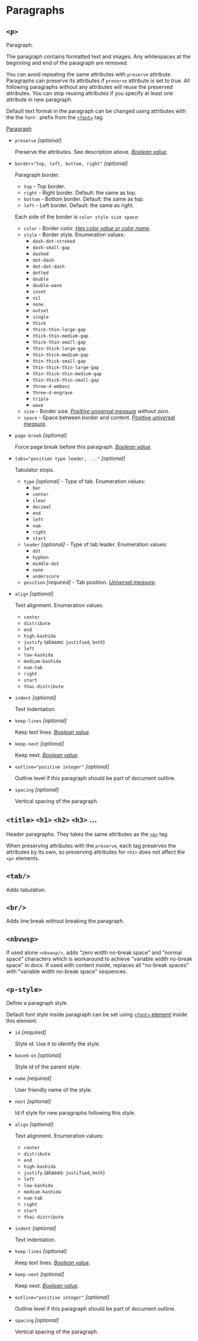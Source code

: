 # Paragraphs

## `<p>`

<!-- >>> pTag -->

Paragraph.

The paragraph contains formatted text and images.
Any whitespaces at the beginning and end of the paragraph are removed.

You can avoid repeating the same attributes with `preserve` attribute.
Paragraphs can preserve its attributes if `preserve` attribute is set to true.
All following paragraphs without any attributes will reuse the preserved attributes.
You can stop reusing attributes if you specify at least one attribute in new paragraph.

Default text format in the paragraph can be changed using attributes with the
the `font-` prefix from the [`<font>`](format.md#font) tag.

[Paragraph](https://docx.js.org/api/Paragraph.html)

* `preserve` *[optional]*
    
    Preserve the attributes. See description above. *[Boolean value](attributes.md#boolean-value)*.

* `border="top, left, bottom, right"` *[optional]*
    
    Paragraph border. 
    * `top` - Top border.
    * `right` - Right border. Default: the same as top.
    * `bottom` - Bottom border. Default: the same as top.
    * `left` - Left border. Default: the same as right.
    
    Each side of the border is `color style size space`: 
    * `color` - Border color. *[Hex color value or color name](attributes.md#color)*.
    * `style` - Border style. Enumeration values:
        * `dash-dot-stroked`
        * `dash-small-gap`
        * `dashed`
        * `dot-dash`
        * `dot-dot-dash`
        * `dotted`
        * `double`
        * `double-wave`
        * `inset`
        * `nil`
        * `none`
        * `outset`
        * `single`
        * `thick`
        * `thick-thin-large-gap`
        * `thick-thin-medium-gap`
        * `thick-thin-small-gap`
        * `thin-thick-large-gap`
        * `thin-thick-medium-gap`
        * `thin-thick-small-gap`
        * `thin-thick-thin-large-gap`
        * `thin-thick-thin-medium-gap`
        * `thin-thick-thin-small-gap`
        * `three-d-emboss`
        * `three-d-engrave`
        * `triple`
        * `wave`
    * `size` - Border size. *[Positive universal measure](attributes.md#positive-universal-measure) without zero*.
    * `space` - Space between border and content. *[Positive universal measure](attributes.md#positive-universal-measure)*.

* `page-break` *[optional]*
    
    Force page break before this paragraph. *[Boolean value](attributes.md#boolean-value)*.

* `tabs="position type leader, ..."` *[optional]*
    
    Tabulator stops. 
    * `type` *[optional]* - Type of tab. Enumeration values:
        * `bar`
        * `center`
        * `clear`
        * `decimal`
        * `end`
        * `left`
        * `num`
        * `right`
        * `start`
    * `leader` *[optional]* - Type of tab leader. Enumeration values:
        * `dot`
        * `hyphen`
        * `middle-dot`
        * `none`
        * `underscore`
    * `position` *[required]* - Tab position. *[Universal measure](attributes.md#universal-measure)*.

* `align` *[optional]*
    
    Text alignment. Enumeration values:
    * `center`
    * `distribute`
    * `end`
    * `high-kashida`
    * `justify` (aliases: `justified`, `both`)
    * `left`
    * `low-kashida`
    * `medium-kashida`
    * `num-tab`
    * `right`
    * `start`
    * `thai-distribute`

* `indent` *[optional]*
    
    Text indentation.

* `keep-lines` *[optional]*
    
    Keep text lines. *[Boolean value](attributes.md#boolean-value)*.

* `keep-next` *[optional]*
    
    Keep next. *[Boolean value](attributes.md#boolean-value)*.

* `outline="positive integer"` *[optional]*
    
    Outline level if this paragraph should be part of document outline.

* `spacing` *[optional]*
    
    Vertical spacing of the paragraph.

<!-- <<< -->

## `<title>` `<h1>` `<h2>` `<h3>` ...

Header paragraphs. They takes the same attributes as the [`<p>`](#p) tag.

When preserving attributes with the `preserve`,
each tag preserves the attributes by its own, so preserving attributes
for `<h1>` does not affect the `<p>` elements.

## `<tab/>`

<!-- >>> tabTag -->

Adds tabulation.

<!-- <<< -->

## `<br/>`

<!-- >>> brTag -->

Adds line break without breaking the paragraph.

<!-- <<< -->

## `<nbvwsp>`

<!-- >>> nbvwspTag -->

If used alone `<nbvwsp/>`, adds "zero width no-break space" and "normal space" characters which
is workaround to achieve "variable width no-break space" in docx.
If used with content inside, replaces all "no-break spaces" with "variable width no-break space" sequences.

<!-- <<< -->

## `<p-style>`

<!-- >>> pStyleTag -->

Define a paragraph style.

Default font style inside paragraph can be set using
[`<font>` element](format.md#font) inside this element.

* `id` *[required]*
    
    Style id. Use it to identify the style.

* `based-on` *[optional]*
    
    Style id of the parent style.

* `name` *[required]*
    
    User friendly name of the style.

* `next` *[optional]*
    
    Id if style for new paragraphs following this style.

* `align` *[optional]*
    
    Text alignment. Enumeration values:
    * `center`
    * `distribute`
    * `end`
    * `high-kashida`
    * `justify` (aliases: `justified`, `both`)
    * `left`
    * `low-kashida`
    * `medium-kashida`
    * `num-tab`
    * `right`
    * `start`
    * `thai-distribute`

* `indent` *[optional]*
    
    Text indentation.

* `keep-lines` *[optional]*
    
    Keep text lines. *[Boolean value](attributes.md#boolean-value)*.

* `keep-next` *[optional]*
    
    Keep next. *[Boolean value](attributes.md#boolean-value)*.

* `outline="positive integer"` *[optional]*
    
    Outline level if this paragraph should be part of document outline.

* `spacing` *[optional]*
    
    Vertical spacing of the paragraph.

<!-- <<< -->
